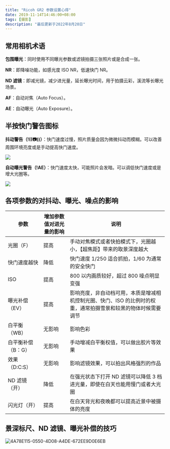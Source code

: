 ```yaml
---
title: "Ricoh GR2 参数设置心得"
date: 2019-11-14T14:46:00+08:00
tags: [摄影]
description: "最后更新于2022年8月20日"
---
```


## 常用相机术语

**包围曝光**：同时使用不同曝光参数或滤镜拍摄三张照片或是合成一张。

**NR**：即降噪功能，如感光度 ISO NR，低速快门 NR。

**ND 滤镜**：即减光镜，减少进光量，延长曝光时间，用于拍摄云彩，溪流等长曝光场景。

**AF**：自动对焦（Auto Focus）。

**AE**：自动曝光（Auto Exposure）。

## 半按快门警告图标

**抖动警告（!((📷))）**：快门速度过慢，照片质量会因为微微抖动而模糊。可以改善周围环境亮度或是手动提高快门速度。

![](https://raw.staticdn.net/stevedsun/stevedsun.github.io/master/images/main/image-20220820184826880.png)

**自动曝光警告（!AE）**：快门速度太快，可能照片会发暗。可以调低快门速度或是增大光圈等。

![](https://raw.staticdn.net/stevedsun/stevedsun.github.io/master/images/main/image-20220820184847600.png)

## 各项参数的对抖动、曝光、噪点的影响

| 参数               | 增加参数值对进光量的影响 | 说明                                                                                                           |
| ------------------ | ------------------------ | -------------------------------------------------------------------------------------------------------------- |
| 光圈（F）          | 提高                     | 手动对焦模式或者快拍模式下，光圈越小，【超焦距】带来的取景深度越大                                             |
| 快门速度越快       | 降低                     | 快门速度 1/250 适合抓拍，1/60 为通常的安全快门                                                                 |
| ISO                | 提高                     | 800 以内画质较好，超过 800 噪点明显变强                                                                        |
| 曝光补偿（EV）     | 提高                     | 影响亮度，非自动档可用，本质是增减相机控制光圈、快门、ISO 的比例时的权重，通常拍摄雪景和较黑的物体时候需要调节 |
| 白平衡（WB）       | 无影响                   | 影响色彩                                                                                                       |
| 白平衡补偿（B：G） | 无影响                   | 手动增减白平衡权值，可以做出胶片等效果                                                                         |
| 效果（D:C:S）      | 无影响                   | 影响滤镜效果，可以拍出风格强烈的作品                                                                           |
| ND 滤镜（开）      | 降低                     | 在强光状态下打开 ND 滤镜可以降低 3 档进光量，即使在白天也能用慢门或者大光圈                                    |
| 闪光灯（开）       | 提高                     | 在白天背光和夜晚都可以提高近景中被摄体的亮度                                                                   |

## 景深标尺、ND 滤镜、曝光补偿的技巧

![4A78E115-0550-4D08-A4DE-672EE9D0E6EB](https://tva1.sinaimg.cn/large/006y8mN6ly1g8s7jpj44nj319j0u0tgf.jpg)
